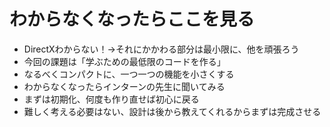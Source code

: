 # わからなくなったらここを見る
- DirectXわからない！→それにかかわる部分は最小限に、他を頑張ろう
- 今回の課題は「学ぶための最低限のコードを作る」
- なるべくコンパクトに、一つ一つの機能を小さくする
- わからなくなったらインターンの先生に聞いてみる
- まずは初期化、何度も作り直せば初心に戻る
- 難しく考える必要はない、設計は後から教えてくれるからまずは完成させる

